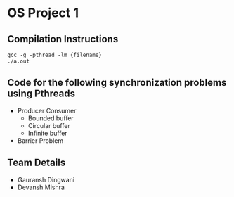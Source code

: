 # OS Project 1

## Compilation Instructions
```
gcc -g -pthread -lm {filename}
./a.out
```

## Code for the following synchronization problems using Pthreads

- Producer Consumer
    - Bounded buffer
    - Circular buffer
    - Infinite buffer
- Barrier Problem

## Team Details

- Gauransh Dingwani
- Devansh Mishra

